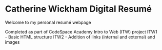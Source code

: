 # Catherine Wickham Digital Resumé

Welcome to my personal resumé webpage

Completed as part of CodeSpace Academy Intro to Web (ITW) project
ITW1 - Basic HTML structure
ITW2 - Addition of links (internal and external) and images
